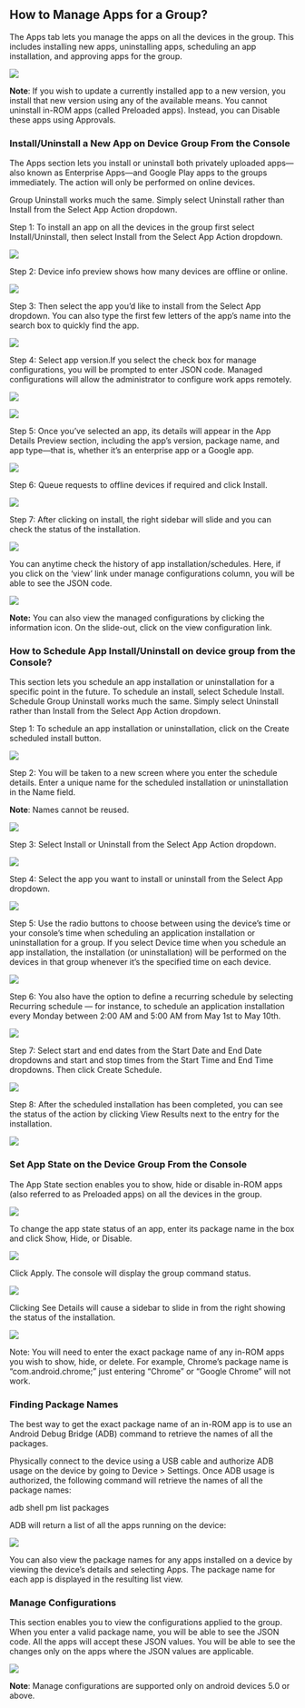 ##  How to Manage Apps for a Group?

  

The Apps tab lets you manage the apps on all the devices in the group. This includes installing new apps, uninstalling apps, scheduling an app installation, and approving apps for the group.

  

![](./images/groupapps/44_DeviceGroup_Manage_Apps.png)

**Note**: If you wish to update a currently installed app to a new version, you install that new version using any of the available means. You cannot uninstall in-ROM apps (called Preloaded apps). Instead, you can Disable these apps using Approvals.

###  Install/Uninstall a New App on Device Group From the Console

  

The Apps section lets you install or uninstall both privately uploaded apps—also known as Enterprise Apps—and Google Play apps to the groups immediately. The action will only be performed on online devices.

  

Group Uninstall works much the same. Simply select Uninstall rather than Install from the Select App Action dropdown.

  

Step 1: To install an app on all the devices in the group first select Install/Uninstall, then select Install from the Select App Action dropdown.

  
  

![](./images/groupapps/45_DeviceGroup_Manage_Apps_select_Action.png)

  

Step 2: Device info preview shows how many devices are offline or online.

  

![](./images/groupapps/46_DeviceGroup_Manage_Apps_Device_Info.png)

  

Step 3: Then select the app you’d like to install from the Select App dropdown. You can also type the first few letters of the app’s name into the search box to quickly find the app.

![](./images/groupapps/47_DeviceGroup_Manage_Apps_select_App.png)

  

Step 4: Select app version.If you select the check box for manage configurations, you will be prompted to enter JSON code. Managed configurations will allow the administrator to configure work apps remotely.

  

![](./images/groupapps/48_DeviceGroup_Manage_Apps_select_App_Version.png)

![](./images/groupapps/48-1_manageconfig.png)

  

Step 5: Once you’ve selected an app, its details will appear in the App Details Preview section, including the app’s version, package name, and app type—that is, whether it’s an enterprise app or a Google app.

  


![](./images/groupapps/49_DeviceGroup_Manage_Apps_App_Details.png)

  

Step 6: Queue requests to offline devices if required and click Install.

  

![](./images/groupapps/50_DeviceGroup_Manage_Apps_Queue_Offline_Devices.png)

  

Step 7: After clicking on install, the right sidebar will slide and you can check the status of the installation.

  

![](./images/groupapps/51_DeviceGroup_Manage_Apps_Status.png)

  

You can anytime check the history of app installation/schedules. Here, if you click on the ‘view’ link under manage configurations column, you will be able to see the JSON code.


![](./images/groupapps/52_DeviceGroup_Manage_Apps_History_View.png)

 **Note:** You can also view the managed configurations by clicking the information icon. On the slide-out, click on the view configuration link.  

###  How to Schedule App Install/Uninstall on device group from the Console?

This section lets you schedule an app installation or uninstallation for a specific point in the future. To schedule an install, select Schedule Install. Schedule Group Uninstall works much the same. Simply select Uninstall rather than Install from the Select App Action dropdown.

  
  

Step 1: To schedule an app installation or uninstallation, click on the Create scheduled install button.

![](./images/groupapps/53_DeviceGroup_Manage_Apps_SSchedule_Install.png)

  

Step 2: You will be taken to a new screen where you enter the schedule details. Enter a unique name for the scheduled installation or uninstallation in the Name field.

**Note**: Names cannot be reused.

  

![](./images/groupapps/54_DeviceGroup_Manage_Apps_SSchedule_Install_Create.png)

  

Step 3: Select Install or Uninstall from the Select App Action dropdown.

  

![](./images/groupapps/55_DeviceGroup_Manage_Apps_SSchedule_Install_Create_Select_App_action.png)

  

Step 4: Select the app you want to install or uninstall from the Select App dropdown.

![](./images/groupapps/56_DeviceGroup_Manage_Apps_SSchedule_Install_Create_Select_App.png)

  

Step 5: Use the radio buttons to choose between using the device’s time or your console’s time when scheduling an application installation or uninstallation for a group. If you select Device time when you schedule an app installation, the installation (or uninstallation) will be performed on the devices in that group whenever it’s the specified time on each device.

  

![](./images/groupapps/57_DeviceGroup_Manage_Apps_SSchedule_Install_Create_Select_Install_relative.png)

  

Step 6: You also have the option to define a recurring schedule by selecting Recurring schedule — for instance, to schedule an application installation every Monday between 2:00 AM and 5:00 AM from May 1st to May 10th.

  

![](./images/groupapps/58_DeviceGroup_Manage_Apps_SSchedule_Install_Create_Select_Install_window.png)

  

Step 7: Select start and end dates from the Start Date and End Date dropdowns and start and stop times from the Start Time and End Time dropdowns. Then click Create Schedule.

![](./images/groupapps/59_DeviceGroup_Manage_Apps_SSchedule_Install_Create_Select_date_create_schedule.png)

  
  

Step 8: After the scheduled installation has been completed, you can see the status of the action by clicking View Results next to the entry for the installation.

  

![](./images/groupapps/60_DeviceGroup_Manage_Apps_SSchedule_View_results.png)

  
  
  

###  Set App State on the Device Group From the Console

  

The App State section enables you to show, hide or disable in-ROM apps (also referred to as Preloaded apps) on all the devices in the group.

  

![](./images/groupapps/61_DeviceGroup_Manage_App_state.png)

  

To change the app state status of an app, enter its package name in the box and click Show, Hide, or Disable.

  

![](./images/groupapps/62_DeviceGroup_Manage_App_state_package_Name.png)

  

Click Apply. The console will display the group command status.

  

![](./images/groupapps/63_DeviceGroup_Manage_App_state_package_Name_View_Details.png)

  

Clicking See Details will cause a sidebar to slide in from the right showing the status of the installation.

![](./images/groupapps/64_DeviceGroup_Manage_App_state_package_Name_View_Details_Status.png)

Note: You will need to enter the exact package name of any in-ROM apps you wish to show, hide, or delete. For example, Chrome’s package name is “com.android.chrome;” just entering “Chrome” or “Google Chrome” will not work.

  

###  Finding Package Names

The best way to get the exact package name of an in-ROM app is to use an Android Debug Bridge (ADB) command to retrieve the names of all the packages.

Physically connect to the device using a USB cable and authorize ADB usage on the device by going to Device > Settings. Once ADB usage is authorized, the following command will retrieve the names of all the package names:

adb shell pm list packages

ADB will return a list of all the apps running on the device:

![](./images/groupapps/65_DeviceGroup_Manage_App_state_find_package_Name_.png)

You can also view the package names for any apps installed on a device by viewing the device’s details and selecting Apps. The package name for each app is displayed in the resulting list view.

### Manage Configurations

This section enables you to view the configurations applied to the group. When you enter a valid package name, you will be able to see the JSON code. All the apps will accept these JSON values. You will be able to see the changes only on the apps where the JSON values are applicable.

![](./images/groupapps/66-DeviceGroups-ManageConfig.png)

  
**Note**: Manage configurations are supported only on android devices 5.0 or above.